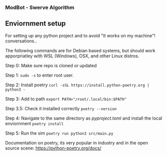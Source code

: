 ### ModBot - Swerve Algorithm
## Enviornment setup
For setting up any python project and to avoid "It works on my machine"! conversations..

The following commands are for Debian based systems, but should work apporpriatley with WSL (Windows), OSX, and other Linux distros.

Step 0: Make sure repo is cloned or updated

Step 1: ```sudo -s``` to enter root user.

Step 2: Install poetry ```curl -sSL https://install.python-poetry.org | python3 -```

Step 3: Add to path ```export PATH="/root/.local/bin:$PATH"```

Step 3.5: Check it installed correctly ```poetry --version```

Step 4: Navigate to the same directory as *pyproject.toml* and install the local enviornment ```poetry install```

Step 5: Run the sim ```poetry run python3 src/main.py```

Documentation on poetry, its very popular in industry and in the open source scene: https://python-poetry.org/docs/

